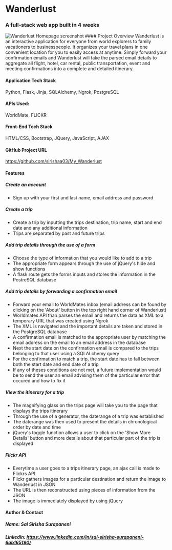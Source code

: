 # Wanderlust
### A full-stack web app built in 4 weeks 
<img src="/static/css/Wanderlust-homepage.jpg" alt="Wanderlust Homepage screenshot">
#### Project Overview
Wanderlust is an interactive application for everyone from world explorers to family vacationers to businesspeople. It organizes your travel plans in one convenient location for you to easily access at anytime.  Simply forward your confirmation emails and Wanderlust will take the parsed email details to aggregate all flight, hotel, car rental, public transportation, event and meeting confirmations into a complete and detailed itinerary.

#### Application Tech Stack 
Python, Flask, Jinja, SQLAlchemy, Ngrok, PostgreSQL
#### APIs Used: 
WorldMate, FLICKR
#### Front-End Tech Stack
HTML/CSS, Bootstrap, JQuery, JavaScript, AJAX
#### GitHub Project URL
https://github.com/sirishaa03/My_Wanderlust
#### Features
##### Create an account
* Sign up with your first and last name, email address and password

##### Create a trip
* Create a trip by inputting the trips destination, trip name, start and end date and any additional information
* Trips are separated by past and future trips 

##### Add trip details through the use of a form
* Choose the type of information that you would like to add to a trip
* The appropriate form appears through the use of jQuery's hide and show functions
* A flask route gets the forms inputs and stores the information in the PostreSQL database

##### Add trip details by forwarding a confirmation email
* Forward your email to WorldMates inbox (email address can be found by clicking on the 'About' button in the top right hand corner of Wanderlust)
* Worldmates API than parses the email and returns the data as XML to a temporary URL that was created using Ngrok
* The XML is navigated and the important details are taken and stored in the PostgreSQL database
* A confirmation email is matched to the appropriate user by matching the email address on the email to an email address in the database
* Next the start date on the confirmation email is compared to the trips belonging to that user using a SQLALchemy query
* For the confirmation to match a trip, the start date has to fall between both the start date and end date of a trip
* If any of theses conditions are not met, a future implementation would be to send the user an email advising them of the particular error that occured and how to fix it

##### View the itinerary for a trip
* The magnifying glass on the trips page will take you to the page that displays the trips itinerary
* Through the use of a generator, the daterange of a trip was established
* The daterange was then used to present the details in chronological order by date and time
* jQuery's toggle function allows a user to click on the 'Show More Details' button and more details about that particular part of the trip is displayed

##### Flickr API
* Everytime a user goes to a trips itinerary page, an ajax call is made to Flickrs API
* Flickr gathers images for a particular destination and return the image to Wanderlust in JSON
* The URL is then reconstructed using pieces of information from the JSON
* The image is immediately displayed by using jQuery


#### Author & Contact
##### Name: Sai Sirisha Surapaneni
##### LinkedIn: https://www.linkedin.com/in/sai-sirisha-surapaneni-6ab165190/
